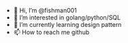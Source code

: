- 👋 Hi, I’m @fishman001
- 👀 I’m interested in golang/python/SQL
- 🌱 I’m currently learning design pattern
- 📫 How to reach me github

<!---
fishman001/fishman001 is a ✨ special ✨ repository because its `README.md` (this file) appears on your GitHub profile.
You can click the Preview link to take a look at your changes.
--->

